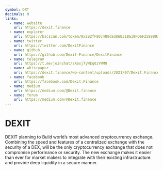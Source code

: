 ```yaml
---
symbol: DXT
decimals: 9
links:
  - name: website
    url: https://dexit.finance
  - name: explorer
    url: https://bscscan.com/token/0x2B2fF80c489dad868318a19FD6F258889a026da5
  - name: twitter
    url: https://twitter.com/DexitFinance
  - name: github
    url: https://github.com/Dexit-Finance/DexitFinance
  - name: telegram
    url: https://t.me/joinchat/sXosj7yWEq0zYWM0
  - name: whitepaper
    url: https://dexit.finance/wp-content/uploads/2021/07/Dexit.Finance-White-Paper.pdf
  - name: facebook
    url: https://facebook.com/Dexit.Finance
  - name: medium
    url: https://medium.com/@Dexit.finance
  - name: forum
    url: https://medium.com/@Dexit.finance
---
```


# DEXIT

DEXIT planning to Build world’s most advanced cryptocurrency exchange. Combining the speed and features of a centralized exchange with the security of a DEX, will be the only cryptocurrency exchange that does not compromise performance or security. The new exchange makes it easier than ever for market makers to integrate with their existing infrastructure and provide deep liquidity in a secure manner.
